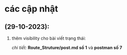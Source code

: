 # các cập nhật

## (29-10-2023):
1. thêm visibility cho bài viết trạng thái:
   
    *chi tiết:* **Route_Struture/post.md số 1** và **postman số 7**
